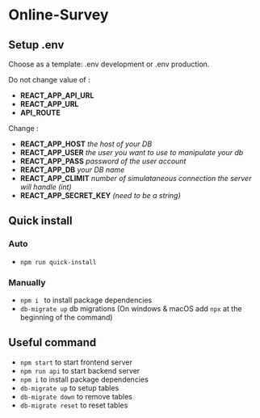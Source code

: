 # Online-Survey

## Setup .env

Choose as a template: .env development or .env production.

Do not change value of :

- **REACT_APP_API_URL**
- **REACT_APP_URL**
- **API_ROUTE**

Change :

- **REACT_APP_HOST** *the host of your DB*
- **REACT_APP_USER** *the user you want to use to manipulate your db*
- **REACT_APP_PASS** *password of the user account*
- **REACT_APP_DB** *your DB name*
- **REACT_APP_CLIMIT** *number of simulataneous connection the server will handle (int)*
- **REACT_APP_SECRET_KEY** *(need to be a string)*

## Quick install 

### Auto

* `npm run quick-install`

### Manually

* `npm i ` to install package dependencies
* `db-migrate up` db migrations (On windows & macOS add `npx` at the beginning of the command)

## Useful command

* `npm start` to start frontend server
* `npm run api` to start backend server
* `npm i` to install package dependencies
* `db-migrate up` to setup tables
* `db-migrate down` to remove tables
* `db-migrate reset` to reset tables
